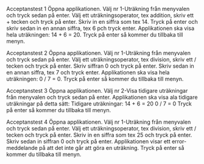 Acceptanstest 1
Öppna applikationen. Välj nr 1-Uträkning från menyvalen och tryck sedan på enter. 
Välj ett uträkningsoperator, tex addition, skriv ett + tecken och tryck på enter.
Skriv in en siffra som tex 14. Tryck på enter och skriv sedan in en annan siffra, tex 6 pch tryck enter.
Applikationen ska visa hela uträkningen: 14 + 6 = 20. Tryck på enter så kommer du tillbaka till menyn.

Acceptanstest 2
Öppna applikationen. Välj nr 1-Uträkning från menyvalen och tryck sedan på enter. 
Välj ett uträkningsoperator, tex division, skriv ett / tecken och tryck på enter.
Skriv siffran 0 och tryck på enter. Skriv sedan in en annan siffra, tex 7 och tryck enter.
Applikationen ska visa hela uträkningen: 0 / 7 = 0. Tryck på enter så kommer du tillbaka till menyn.

Acceptanstest 3
Öppna applikationen. Välj nr 2-Visa tidigare uträkningar från menyvalen och tryck sedan på enter.
Applikationen ska visa ala tidigare uträkningar på detta sätt:
Tidigare uträkningar:
14 + 6 = 20
0 / 7 = 0
Tryck på enter så kommer du tillbaka till menyn.

Acceptanstest 4
Öppna applikationen. Välj nr 1-Uträkning från menyvalen och tryck sedan på enter. 
Välj ett uträkningsoperator, tex division, skriv ett / tecken och tryck på enter.
Skriv in en siffra som tex 25 och tryck på enter. Skriv sedan in siffran 0 och tryck på enter.
Applikationen visar ett error-meddelande på att det inte går att göra en uträkning.
Tryck på enter så kommer du tillbaka till menyn.
